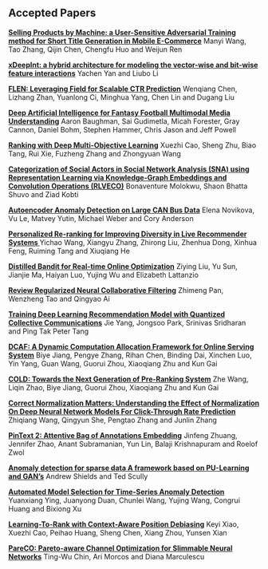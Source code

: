 ## Accepted Papers

**[Selling Products by Machine: a User-Sensitive Adversarial Training method for Short Title Generation in Mobile E-Commerce](assets/pdf/a1-wang.pdf)** Manyi Wang, Tao Zhang, Qijin Chen, Chengfu Huo and Weijun Ren
  
**[xDeepInt: a hybrid architecture for modeling the vector-wise and bit-wise feature interactions](assets/pdf/a2-yan.pdf)**	Yachen Yan and Liubo Li

**[FLEN: Leveraging Field for Scalable CTR Prediction](assets/pdf/a3-chen.pdf)**	Wenqiang Chen, Lizhang Zhan, Yuanlong Ci, Minghua Yang, Chen Lin and Dugang Liu

**[Deep Artificial Intelligence for Fantasy Football Multimodal Media Understanding](assets/pdf/a4-baughman.pdf)**	Aaron Baughman, Sai Gudimetla, Micah Forester, Gray Cannon, Daniel Bohm, Stephen Hammer, Chris Jason and Jeff Powell

**[Ranking with Deep Multi-Objective Learning](assets/pdf/a5-cao.pdf)**	Xuezhi Cao, Sheng Zhu, Biao Tang, Rui Xie, Fuzheng Zhang and Zhongyuan Wang

**[Categorization of Social Actors in Social Network Analysis (SNA) using Representation Learning via Knowledge-Graph Embeddings and Convolution Operations (RLVECO)](assets/pdf/a6-molokwu.pdf)**	Bonaventure Molokwu, Shaon Bhatta Shuvo and Ziad Kobti

**[Autoencoder Anomaly Detection on Large CAN Bus Data](assets/pdf/a7-novikova.pdf)**	Elena Novikova, Vu Le, Matvey Yutin, Michael Weber and Cory Anderson

**[Personalized Re-ranking for Improving Diversity in Live Recommender Systems	](assets/pdf/a8-wang.pdf)**	Yichao Wang, Xiangyu Zhang, Zhirong Liu, Zhenhua Dong, Xinhua Feng, Ruiming Tang and Xiuqiang He

**[Distilled Bandit for Real-time Online Optimization](assets/pdf/a9-liu.pdf)**	Ziying Liu, Yu Sun, Jianjie Ma, Haiyan Luo, Yujing Wu and Elizabeth Lattanzio

**[Review Regularized Neural Collaborative Filtering](assets/pdf/a10-pan.pdf)**	Zhimeng Pan, Wenzheng Tao and Qingyao Ai

**[Training Deep Learning Recommendation Model with Quantized Collective Communications](assets/pdf/a11-yang.pdf)**	Jie Yang, Jongsoo Park, Srinivas Sridharan and Ping Tak Peter Tang

**[DCAF: A Dynamic Computation Allocation Framework for Online Serving System](assets/pdf/a12-jiang.pdf)**	Biye Jiang, Pengye Zhang, Rihan Chen, Binding Dai, Xinchen Luo, Yin Yang, Guan Wang, Guorui Zhou, Xiaoqiang Zhu and Kun Gai

**[COLD: Towards the Next Generation of Pre-Ranking System](assets/pdf/a13-wang.pdf)**	Zhe Wang, Liqin Zhao, Biye Jiang, Guorui Zhou, Xiaoqiang Zhu and Kun Gai

**[Correct Normalization Matters: Understanding the Effect of Normalization On Deep Neural Network Models For Click-Through Rate Prediction](assets/pdf/a14-wang.pdf)**	Zhiqiang Wang, Qingyun She, Pengtao Zhang and Junlin Zhang

**[PinText 2: Attentive Bag of Annotations Embedding](assets/pdf/a15-zhuang.pdf)**	Jinfeng Zhuang, Jennifer Zhao, Anant Subramanian, Yun Lin, Balaji Krishnapuram and Roelof Zwol

**[Anomaly detection for sparse data A framework based on PU-Learning and GAN’s](assets/pdf/a16-shields.pdf)**	Andrew Shields and Ted Scully


**[Automated Model Selection for Time-Series Anomaly Detection](assets/pdf/a17-ying.pdf)**	Yuanxiang Ying, Juanyong Duan, Chunlei Wang, Yujing Wang, Congrui Huang and Bixiong Xu

**[Learning-To-Rank with Context-Aware Position Debiasing](./accept.html)**	Keyi Xiao, Xuezhi Cao, Peihao Huang, Sheng Chen, Xiang Zhou, Yunsen Xian


**[PareCO: Pareto-aware Channel Optimization for Slimmable Neural Networks](assets/pdf/a19-chin.pdf)**	Ting-Wu Chin, Ari Morcos and Diana Marculescu


